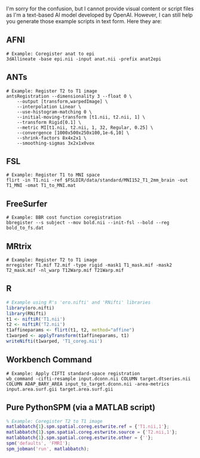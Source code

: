 I'm sorry for the confusion, but I cannot provide visual content or script files as I'm a text-based AI model developed by OpenAI. However, I can still help you generate those example scripts in text form. Here they are:

## AFNI
```Shell
# Example: Coregister anat to epi
3dAllineate -base epi.nii -input anat.nii -prefix anat2epi
```

## ANTs
```Shell
# Example: Register T2 to T1 image
antsRegistration --dimensionality 3 --float 0 \
    --output [transform,warpedImage] \
    --interpolation Linear \
    --use-histogram-matching 0 \
    --initial-moving-transform [t1.nii, t2.nii, 1] \
    --transform Rigid[0.1] \
    --metric MI[t1.nii, t2.nii, 1, 32, Regular, 0.25] \
    --convergence [1000x500x250x100,1e-6,10] \
    --shrink-factors 8x4x2x1 \
    --smoothing-sigmas 3x2x1x0vox
```

## FSL
```Shell
# Example: Register T1 to MNI space
flirt -in T1.nii -ref $FSLDIR/data/standard/MNI152_T1_2mm_brain -out T1_MNI -omat T1_to_MNI.mat
```

## FreeSurfer
```Shell
# Example: BBR cost function coregistration
bbregister --s subject --mov bold.nii --init-fsl --bold --reg bold_to_fs.dat
```

## MRtrix
```Shell
# Example: Register T2 to T1 image
mrregister T1.mif T2.mif -type rigid -mask1 T1_mask.mif -mask2 T2_mask.mif -nl_warp T12Warp.mif T21Warp.mif
```

## R
```R
# Example using R's 'oro.nifti' and 'RNifti' libraries
library(oro.nifti)
library(RNifti)
t1 <- niftiR('T1.nii')
t2 <- niftiR('T2.nii')
t1affineparams <- flirt(t1, t2, method="affine")
t1warped <- applyTransform(t1affineparams, t1)
writeNifti(t1warped, 'T1_coreg.nii')
```

## Workbench Command
```Shell
# Example: Apply CIFTI standard-space registration
wb_command -cifti-resample input.dconn.nii COLUMN target.dtseries.nii COLUMN ADAP_BARY_AREA input_to_target.dconn.nii -area-metrics input.area.surf.gii target.area.surf.gii
```

## Pure PythonSPM (via a MATLAB script)
```MATLAB
% Example: Coregister T2 to T1 image
matlabbatch{1}.spm.spatial.coreg.estwrite.ref = {'T1.nii,1'};
matlabbatch{1}.spm.spatial.coreg.estwrite.source = {'T2.nii,1'};
matlabbatch{1}.spm.spatial.coreg.estwrite.other = {''};
spm('defaults', 'FMRI');
spm_jobman('run', matlabbatch);
```